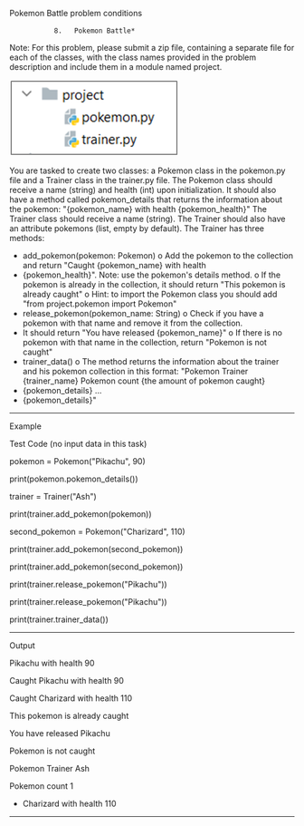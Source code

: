 Pokemon Battle   problem conditions

               8.	Pokemon Battle*


Note: For this problem, please submit a zip file, containing a separate file for each of the classes,
with the class names provided in the problem description and include them in a module named project.

![img.png](img.png)

You are tasked to create two classes: a Pokemon class in the pokemon.py file and 
a Trainer class in the trainer.py file. 
The Pokemon class should receive a name (string) and health (int) upon initialization. 
It should also have a method called pokemon_details that returns the information 
about the pokemon: "{pokemon_name} with health {pokemon_health}"
The Trainer class should receive a name (string). The Trainer should also have an 
attribute pokemons (list, empty by default). The Trainer has three methods:
-	add_pokemon(pokemon: Pokemon)
o	Add the pokemon to the collection and return "Caught {pokemon_name} with health
- {pokemon_health}". Note: use the pokemon's details method.
o	If the pokemon is already in the collection, it should return "This pokemon is already caught"
o	Hint: to import the Pokemon class you should add "from project.pokemon import Pokemon"
-	release_pokemon(pokemon_name: String) 
o	Check if you have a pokemon with that name and remove it from the collection.
- It should return "You have released {pokemon_name}"
o	If there is no pokemon with that name in the collection, return "Pokemon is not caught"
-	trainer_data()
o	The method returns the information about the trainer and his pokemon collection in this format:
"Pokemon Trainer {trainer_name}
 Pokemon count {the amount of pokemon caught}
 - {pokemon_details}
 ...
 - {pokemon_details}"
_______________________________________________
Example

Test Code	(no input data in this task)

pokemon = Pokemon("Pikachu", 90)

print(pokemon.pokemon_details())

trainer = Trainer("Ash")

print(trainer.add_pokemon(pokemon))

second_pokemon = Pokemon("Charizard", 110)

print(trainer.add_pokemon(second_pokemon))

print(trainer.add_pokemon(second_pokemon))

print(trainer.release_pokemon("Pikachu"))

print(trainer.release_pokemon("Pikachu"))

print(trainer.trainer_data())

_______________________________________________

Output

Pikachu with health 90

Caught Pikachu with health 90

Caught Charizard with health 110

This pokemon is already caught

You have released Pikachu


Pokemon is not caught

Pokemon Trainer Ash

Pokemon count 1

- Charizard with health 110

_______________________________________________
